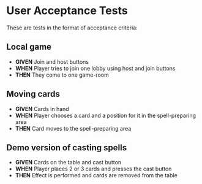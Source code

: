 # User Acceptance Tests

These are tests in the format of acceptance criteria:

## Local game

- **GIVEN** Join and host buttons
- **WHEN** Player tries to join one lobby using host and join buttons
- **THEN** They come to one game-room

## Moving cards

- **GIVEN** Cards in hand
- **WHEN** Player chooses a card and a position for it in the spell-preparing area
- **THEN** Card moves to the spell-preparing area

## Demo version of casting spells

- **GIVEN** Cards on the table and cast button
- **WHEN** Player places 2 or 3 cards and presses the cast button
- **THEN** Effect is performed and cards are removed from the table